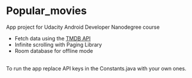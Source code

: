 # Popular_movies

App project for Udacity Android Developer Nanodegree course

* Fetch data using the  <a href="https://www.themoviedb.org" target="_blank">TMDB API</a>
* Infinite scrolling with Paging Library
* Room database for offline mode

<br> 
To run the app replace API keys in the Constants.java with your own ones.


